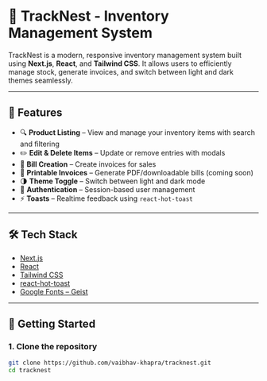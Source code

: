 # 🚀 TrackNest - Inventory Management System

TrackNest is a modern, responsive inventory management system built using **Next.js**, **React**, and **Tailwind CSS**. It allows users to efficiently manage stock, generate invoices, and switch between light and dark themes seamlessly.

---

## 📸 Features

- 🔍 **Product Listing** – View and manage your inventory items with search and filtering
- ✏️ **Edit & Delete Items** – Update or remove entries with modals
- 🧾 **Bill Creation** – Create invoices for sales
- 📄 **Printable Invoices** – Generate PDF/downloadable bills (coming soon)
- 🌗 **Theme Toggle** – Switch between light and dark mode
- 🔐 **Authentication** – Session-based user management
- ⚡ **Toasts** – Realtime feedback using `react-hot-toast`

---

## 🛠️ Tech Stack

- [Next.js](https://nextjs.org/)
- [React](https://reactjs.org/)
- [Tailwind CSS](https://tailwindcss.com/)
- [react-hot-toast](https://react-hot-toast.com/)
- [Google Fonts – Geist](https://nextjs.org/docs/app/building-your-application/optimizing/fonts)

---

## 🚀 Getting Started

### 1. Clone the repository

```bash
git clone https://github.com/vaibhav-khapra/tracknest.git
cd tracknest

